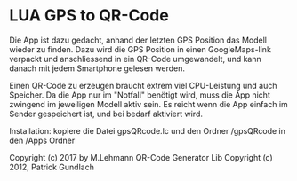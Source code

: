 # LUA GPS to QR-Code
Die App ist dazu gedacht, anhand der letzten GPS Position das Modell 
wieder zu finden. 
Dazu wird die GPS Position in einen GoogleMaps-link
verpackt und anschliessend in ein QR-Code umgewandelt, und kann danach 
mit jedem Smartphone gelesen werden. 

Einen QR-Code zu erzeugen braucht extrem viel CPU-Leistung und auch Speicher.
Da die App nur im "Notfall" benötigt wird, muss die App nicht zwingend
im jeweiligen Modell aktiv sein. Es reicht wenn die App einfach im 
Sender gespeichert ist, und bei bedarf aktiviert wird.


Installation:
kopiere die Datei gpsQRcode.lc und den Ordner /gpsQRcode in den /Apps Ordner


Copyright (c) 2017 by M.Lehmann
QR-Code Generator Lib Copyright (c) 2012, Patrick Gundlach
